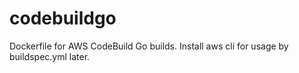 # codebuildgo

Dockerfile for AWS CodeBuild Go builds. Install aws cli for usage by buildspec.yml later.
